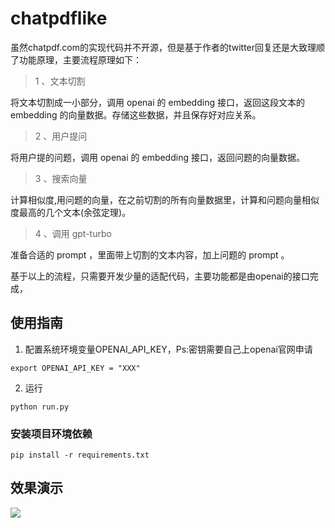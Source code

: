 # chatpdflike

虽然chatpdf.com的实现代码并不开源，但是基于作者的twitter回复还是大致理顺了功能原理，主要流程原理如下：

> 1 、文本切割

将文本切割成一小部分，调用 openai 的 embedding 接口，返回这段文本的 embedding 的向量数据。存储这些数据，并且保存好对应关系。

> 2 、用户提问

将用户提的问题，调用 openai 的 embedding 接口，返回问题的向量数据。

> 3 、搜索向量

计算相似度,用问题的向量，在之前切割的所有向量数据里，计算和问题向量相似度最高的几个文本(余弦定理)。

> 4 、调用 gpt-turbo

准备合适的 prompt ，里面带上切割的文本内容，加上问题的 prompt 。


基于以上的流程，只需要开发少量的适配代码，主要功能都是由openai的接口完成，

## 使用指南
1. 配置系统环境变量OPENAI_API_KEY，Ps:密钥需要自己上openai官网申请
```
export OPENAI_API_KEY = "XXX"  
```
2. 运行
```
python run.py 
```

### 安装项目环境依赖
```
pip install -r requirements.txt
```
## 效果演示
![](https://github.com/Ulov888/chatpdflike/blob/main/gif.gif)
